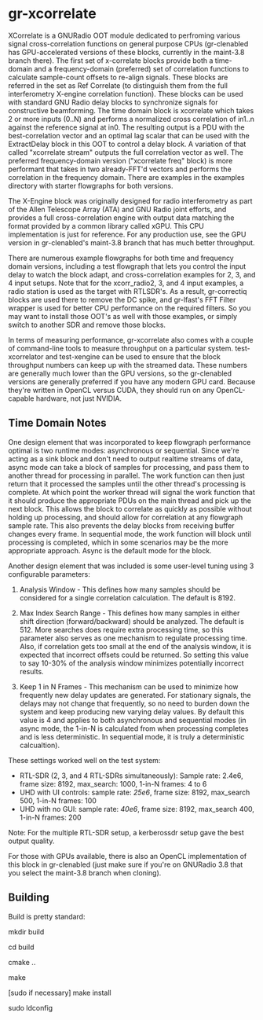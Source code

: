 # gr-xcorrelate

XCorrelate is a GNURadio OOT module dedicated to perfroming various signal cross-correlation functions on general purpose CPUs (gr-clenabled has GPU-accelerated versions of these blocks, currently in the maint-3.8 branch there).  The first set of x-correlate blocks provide both a time-domain and a frequency-domain (preferred) set of correlation functions to calculate sample-count offsets to re-align signals.  These blocks are referred in the set as Ref Correlate (to distinguish them from the full interferometry X-engine correlation function).  These blocks can be used with standard GNU Radio delay blocks to synchronize signals for constructive beamforming.  The time domain block is xcorrelate which takes 2 or more inputs (0..N) and performs a normalized cross correlation of in1..n against the reference signal at in0.  The resulting output is a PDU with the best-correlation vector and an optimal lag scalar that can be used with the ExtractDelay block in this OOT to control a delay block.  A variation of that called "xcorrelate stream" outputs the full correlation vector as well.  The preferred frequency-domain version ("xcorrelate freq" block) is more performant that takes in two already-FFT'd vectors and performs the correlation in the frequency domain.  There are examples in the examples directory with starter flowgraphs for both versions.

The X-Engine block was originally designed for radio interferometry as part of the Allen Telescope Array (ATA) and GNU Radio joint efforts, and provides a full cross-correlation engine with output data matching the format provided by a common library called xGPU.  This CPU implementation is just for reference.  For any production use, see the GPU version in gr-clenabled's maint-3.8 branch that has much better throughput.

There are numerous example flowgraphs for both time and frequency domain versions, including a test flowgraph that lets you control the input delay to watch the block adapt, and cross-correlation examples for 2, 3, and 4 input setups.  Note that for the xcorr_radio2, 3, and 4 input examples, a radio station is used as the target with RTLSDR's.  As a result, gr-correctiq blocks are used there to remove the DC spike, and gr-lfast's FFT Filter wrapper is used for better CPU performance on the required filters.  So you may want to install those OOT's as well with those examples, or simply switch to another SDR and remove those blocks.

In terms of measuring performance, gr-xcorrelate also comes with a couple of command-line tools to measure throughput on a particular system.  test-xcorrelator and test-xengine can be used to ensure that the block throughput numbers can keep up with the streamed data.  These numbers are generally much lower than the GPU versions, so the gr-clenabled versions are generally preferred if you have any modern GPU card.  Because they're written in OpenCL versus CUDA, they should run on any OpenCL-capable hardware, not just NVIDIA.

## Time Domain Notes
One design element that was incorporated to keep flowgraph performance optimal is two runtime modes: asynchronous or sequential.  Since we're acting as a sink block and don't need to output realtime streams of data, async mode can take a block of samples for processing, and pass them to another thread for processing in parallel.  The work function can then just return that it processed the samples until the other thread's processing is complete.  At which point the worker thread will signal the work function that it should produce the appropriate PDUs on the main thread and pick up the next block.  This allows the block to correlate as quickly as possible without holding up processing, and should allow for correlation at any flowgraph sample rate.  This also prevents the delay blocks from receiving buffer changes every frame.  In sequential mode, the work function will block until processing is completed, which in some scenarios may be the more appropriate approach.  Async is the default mode for the block.

Another design element that was included is some user-level tuning using 3 configurable parameters:

1. Analysis Window - This defines how many samples should be considered for a single correlation calculation.  The default is 8192.

2. Max Index Search Range - This defines how many samples in either shift direction (forward/backward) should be analyzed.  The default is 512.  More searches does require extra processing time, so this parameter also serves as one mechanism to regulate processing time.  Also, if correlation gets too small at the end of the analysis window, it is expected that incorrect offsets could be returned.  So setting this value to say 10-30% of the analysis window minimizes potentially incorrect results.

3. Keep 1 in N Frames - This mechanism can be used to minimize how frequently new delay updates are generated.  For stationary signals, the delays may not change that frequently, so no need to burden down the system and keep producing new varying delay values.  By default this value is 4 and applies to both asynchronous and sequential modes (in async mode, the 1-in-N is calculated from when processing completes and is less deterministic.  In sequential mode, it is truly a deterministic calcualtion).

These settings worked well on the test system:
 - RTL-SDR (2, 3, and 4 RTL-SDRs simultaneously): Sample rate: 2.4e6, frame size: 8192, max_search: 1000, 1-in-N frames: 4 to 6
 - UHD with UI controls: sample rate: *25e6*, frame size: 8192, max_search 500, 1-in-N frames: 100
 - UHD with no GUI: sample rate: *40e6*, frame size: 8192, max_search 400, 1-in-N frames: 200

Note: For the multiple RTL-SDR setup, a kerberossdr setup gave the best output quality.

For those with GPUs available, there is also an OpenCL implementation of this block in gr-clenabled (just make sure if you're on GNURadio 3.8 that you select the maint-3.8 branch when cloning).

## Building
Build is pretty standard:

mkdir build

cd build

cmake ..

make

[sudo if necessary] make install

sudo ldconfig


